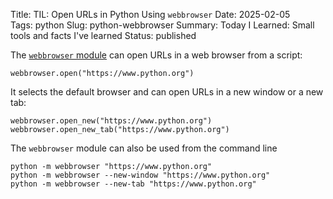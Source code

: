 Title: TIL: Open URLs in Python Using `webbrowser`
Date: 2025-02-05  
Tags: python
Slug: python-webbrowser
Summary: Today I Learned: Small tools and facts I've learned
Status: published

The [`webbrowser` module](https://docs.python.org/3/library/webbrowser.html) can open URLs in a web browser from a script:

```
webbrowser.open("https://www.python.org")
```

It selects the default browser and can open URLs in a new window or a new tab:

``` 
webbrowser.open_new("https://www.python.org")
webbrowser.open_new_tab("https://www.python.org")
```

The `webbrowser` module can also be used from the command line

```
python -m webbrowser "https://www.python.org"
python -m webbrowser --new-window "https://www.python.org"
python -m webbrowser --new-tab "https://www.python.org"
```